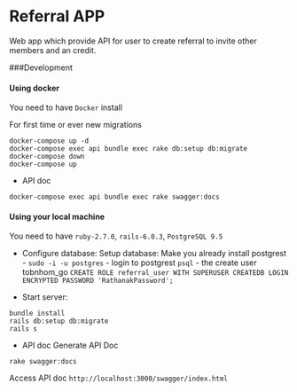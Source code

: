 # Referral APP

Web app which provide API for user to create referral to invite other members and an credit.

###Development
#### Using docker
You need to have `Docker` install

For first time or ever new migrations
```
docker-compose up -d
docker-compose exec api bundle exec rake db:setup db:migrate
docker-compose down
docker-compose up
```

- API doc
```
docker-compose exec api bundle exec rake swagger:docs
```

#### Using your local machine
You need to have `ruby-2.7.0`,  `rails-6.0.3`, `PostgreSQL 9.5`

- Configure database:
Setup database: Make you already install postgrest - `sudo -i -u postgres` - login to postgrest `psql` - the create user tobnhom_go
`CREATE ROLE referral_user WITH SUPERUSER CREATEDB LOGIN ENCRYPTED PASSWORD 'RathanakPassword';`

- Start server:
```
bundle install
rails db:setup db:migrate
rails s
```

- API doc
Generate API Doc
```
rake swagger:docs
```
Access API doc
`http://localhost:3000/swagger/index.html`
